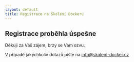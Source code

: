 ```yaml
---
layout: default
title: Registrace na Školení Dockeru
---
```


## Registrace proběhla úspešne

Děkuji za Váš zájem, brzy se Vám ozvu.

V případě jakýchkoliv dotazů pište na <info@skoleni-docker.cz>


